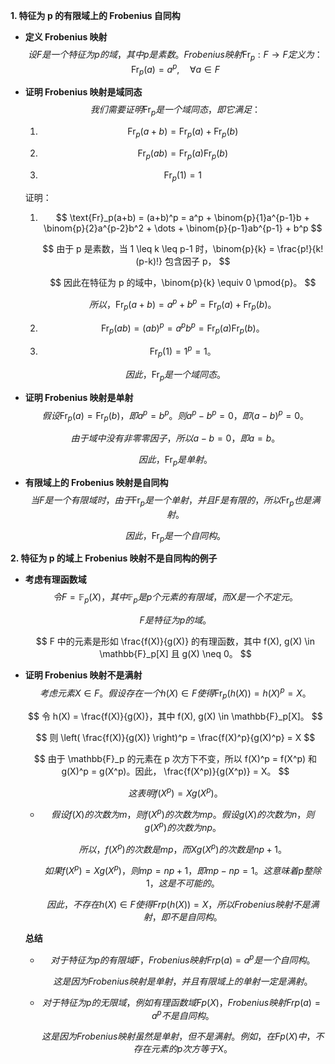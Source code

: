 

**1. 特征为 p 的有限域上的 Frobenius 自同构**

*   **定义 Frobenius 映射**
    $$
    设 F 是一个特征为 p 的域，其中 p 是素数。Frobenius 映射 \text{Fr}_p: F \to F 定义为：
    \text{Fr}_p(a) = a^p, \quad \forall a \in F
    $$
    
    
*   **证明 Frobenius 映射是域同态**
    $$
    我们需要证明 \text{Fr}_p 是一个域同态，即它满足：
    $$
    

    1. $$
       \text{Fr}_p(a+b) = \text{Fr}_p(a) + \text{Fr}_p(b)
       $$
    
       
    2. $$
       \text{Fr}_p(ab) = \text{Fr}_p(a)\text{Fr}_p(b)
       $$

       
    3. $$
       \text{Fr}_p(1) = 1
       $$
    
       
    
    证明：
    1.  $$
        \text{Fr}_p(a+b) = (a+b)^p = a^p + \binom{p}{1}a^{p-1}b + \binom{p}{2}a^{p-2}b^2 + \dots + \binom{p}{p-1}ab^{p-1} + b^p
        $$
        
        $$
        由于 p 是素数，当 1 \leq k \leq p-1 时，\binom{p}{k} = \frac{p!}{k!(p-k)!} 包含因子 p，
        $$
        
        $$
        因此在特征为 p 的域中，\binom{p}{k} \equiv 0 \pmod{p}。
        $$
        
        $$
        所以，
        \text{Fr}_p(a+b) = a^p + b^p = \text{Fr}_p(a) + \text{Fr}_p(b)。
        $$
        
        
    2. $$
       \text{Fr}_p(ab) = (ab)^p = a^pb^p = \text{Fr}_p(a)\text{Fr}_p(b)。
       $$
    
       
    3. $$
       \text{Fr}_p(1) = 1^p = 1。
       $$
    
       
    
    $$
    因此，\text{Fr}_p是一个域同态。
    $$
    
    
    
*   **证明 Frobenius 映射是单射**
    $$
    假设 \text{Fr}_p(a) = \text{Fr}_p(b)，即 a^p = b^p。则 a^p - b^p = 0，即 (a-b)^p = 0。
    $$
    
    $$
    由于域中没有非零零因子，所以 a-b=0，即 a=b。
    $$
    
    $$
    因此，\text{Fr}_p 是单射。
    $$
    
    
    
*   **有限域上的 Frobenius 映射是自同构**
    $$
    当 F 是一个有限域时，由于 \text{Fr}_p 是一个单射，并且 F 是有限的，所以 \text{Fr}_p 也是满射。
    $$
    
    $$
    因此，\text{Fr}_p 是一个自同构。
    $$
    
    

**2. 特征为 p 的域上 Frobenius 映射不是自同构的例子**

*   **考虑有理函数域**
    $$
    令 F = \mathbb{F}_p(X)，其中 \mathbb{F}_p 是 p 个元素的有限域，而 X 是一个不定元。
    $$
    
    $$
    F 是特征为 p 的域。
    $$
    
    $$
    F 中的元素是形如 \frac{f(X)}{g(X)} 的有理函数，其中 f(X), g(X) \in \mathbb{F}_p[X] 且 g(X) \neq 0。
    $$
    
    
    
*   **证明 Frobenius 映射不是满射**
    $$
    考虑元素 X \in F。假设存在一个 h(X) \in F 使得 \text{Fr}_p(h(X)) = h(X)^p = X。
    $$
    
    $$
    令 h(X) = \frac{f(X)}{g(X)}，其中 f(X), g(X) \in \mathbb{F}_p[X]。
    $$
    
    $$
    则
     \left( \frac{f(X)}{g(X)} \right)^p = \frac{f(X)^p}{g(X)^p} = X
    $$
    
    $$
    由于 \mathbb{F}_p 的元素在 p 次方下不变，所以 f(X)^p = f(X^p) 和 g(X)^p = g(X^p)。因此，
    \frac{f(X^p)}{g(X^p)} = X。
    $$
    
    $$
    这表明 f(X^p) = Xg(X^p)。
    $$
    
    - $$
      假设 f(X) 的次数为 m，则 f(X^p) 的次数为 mp。假设 g(X) 的次数为 n，则 g(X^p) 的次数为 np。
      $$
    
      $$
      所以，f(X^p) 的次数是 mp，而 Xg(X^p) 的次数是 np+1。
      $$
    
      $$
      如果 f(X^p) = Xg(X^p)，则 mp = np + 1，即 mp - np = 1。这意味着 p 整除 1，这是不可能的。
      $$
    
      $$
      因此，不存在 h(X) ∈ F 使得 Frp(h(X)) = X，所以 Frobenius 映射不是满射，即不是自同构。
      $$
    
      
    
    **总结**
    
    - $$
      对于特征为 p 的有限域 F，Frobenius 映射 Frp(a) = a^p 是一个自同构。
      $$
    
      $$
      这是因为 Frobenius 映射是单射，并且有限域上的单射一定是满射。
      $$
    
      
    
    - $$
      对于特征为 p 的无限域，例如有理函数域 Fp(X)，Frobenius 映射 Frp(a) = a^p 不是自同构。
      $$
    
      $$
      这是因为 Frobenius 映射虽然是单射，但不是满射。例如，在 Fp(X) 中，不存在元素的 p 次方等于 X。
      $$
    
      
